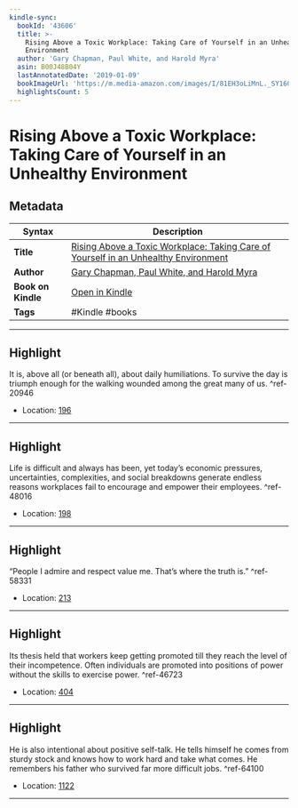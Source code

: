 ```yaml
---
kindle-sync:
  bookId: '43606'
  title: >-
    Rising Above a Toxic Workplace: Taking Care of Yourself in an Unhealthy
    Environment
  author: 'Gary Chapman, Paul White, and Harold Myra'
  asin: B00J48B04Y
  lastAnnotatedDate: '2019-01-09'
  bookImageUrl: 'https://m.media-amazon.com/images/I/81EH3oLiMnL._SY160.jpg'
  highlightsCount: 5
---
```

# Rising Above a Toxic Workplace: Taking Care of Yourself in an Unhealthy Environment

## Metadata

| Syntax | Description |
| ---------- | ---------- |
| **Title** | [Rising Above a Toxic Workplace: Taking Care of Yourself in an Unhealthy Environment](https://www.amazon.com/dp/B00J48B04Y) |
| **Author** | [Gary Chapman, Paul White, and Harold Myra](https://www.amazon.comundefined) |
| **Book on Kindle** | <a href="kindle://book?action=open&asin=B00J48B04Y" target="_blank">Open in Kindle</a> |
| **Tags** | #Kindle #books |

---

## Highlight

It is, above all (or beneath all), about daily humiliations. To survive the day is triumph enough for the walking wounded among the great many of us. ^ref-20946
- Location: [196](kindle://book?action=open&asin=B00J48B04Y&location=196)

---
## Highlight

Life is difficult and always has been, yet today’s economic pressures, uncertainties, complexities, and social breakdowns generate endless reasons workplaces fail to encourage and empower their employees. ^ref-48016
- Location: [198](kindle://book?action=open&asin=B00J48B04Y&location=198)

---
## Highlight

“People I admire and respect value me. That’s where the truth is.” ^ref-58331
- Location: [213](kindle://book?action=open&asin=B00J48B04Y&location=213)

---
## Highlight

Its thesis held that workers keep getting promoted till they reach the level of their incompetence. Often individuals are promoted into positions of power without the skills to exercise power. ^ref-46723
- Location: [404](kindle://book?action=open&asin=B00J48B04Y&location=404)

---
## Highlight

He is also intentional about positive self-talk. He tells himself he comes from sturdy stock and knows how to work hard and take what comes. He remembers his father who survived far more difficult jobs. ^ref-64100
- Location: [1122](kindle://book?action=open&asin=B00J48B04Y&location=1122)

---
